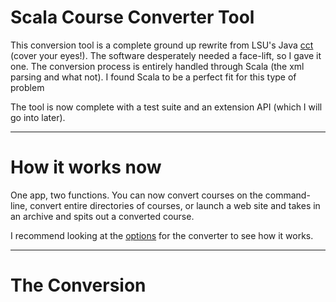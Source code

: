 # Scala Course Converter Tool

This conversion tool is a complete ground up rewrite from LSU's Java [cct] (cover your eyes!). The software
desperately needed a face-lift, so I gave it one. The conversion process is entirely handled through
Scala (the xml parsing and what not). I found Scala to be a perfect fit for this type of problem


The tool is now complete with a test suite and an extension API (which I will go into later).

---

# How it works now

One app, two functions. You can now convert courses on the command-line, convert entire directories
of courses, or launch a web site and takes in an archive and spits out a converted course.


I recommend looking at the [options] for the converter to see how it works.

---

# The Conversion


[options]: tools.api
[cct]: https://tigerbytes2.lsu.edu/users/pcali1/moodlecct/index.html
